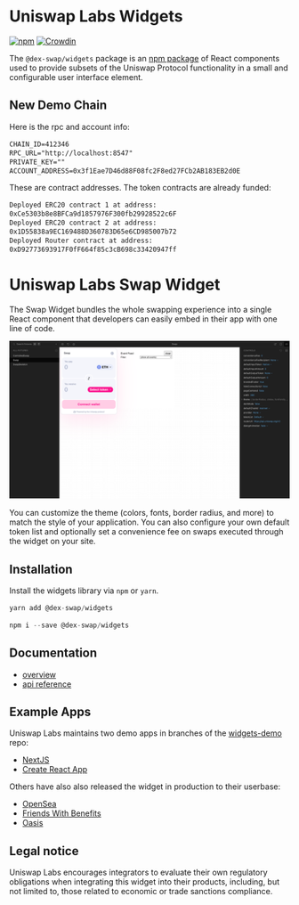 # Uniswap Labs Widgets

[![npm](https://img.shields.io/npm/v/@dex-swap/widgets)](https://www.npmjs.com/package/@dex-swap/widgets)
[![Crowdin](https://badges.crowdin.net/uniswap-interface/localized.svg)](https://crowdin.com/project/uniswap-interface)

The `@dex-swap/widgets` package is an [npm package](https://www.npmjs.com/package/@dex-swap/widgets) of React components used to provide subsets of the Uniswap Protocol functionality in a small and configurable user interface element.

## New Demo Chain

Here is the rpc and account info:

```
CHAIN_ID=412346
RPC_URL="http://localhost:8547"
PRIVATE_KEY=""
ACCOUNT_ADDRESS=0x3f1Eae7D46d88F08fc2F8ed27FCb2AB183EB2d0E
```

These are contract addresses. The token contracts are already funded:

```
Deployed ERC20 contract 1 at address: 0xCe5303b8e8BFCa9d1857976F300fb29928522c6F
Deployed ERC20 contract 2 at address: 0x1D55838a9EC169488D360783D65e6CD985007b72
Deployed Router contract at address: 0xD92773693917F0fF664f85c3cB698c33420947ff
```

# Uniswap Labs Swap Widget

The Swap Widget bundles the whole swapping experience into a single React component that developers can easily embed in their app with one line of code. 

![swap widget screenshot](https://raw.githubusercontent.com/bullishgopher/uniswap-widgets/main/sc.png)

You can customize the theme (colors, fonts, border radius, and more) to match the style of your application. You can also configure your own default token list and optionally set a convenience fee on swaps executed through the widget on your site.

## Installation

Install the widgets library via `npm` or `yarn`.

```js
yarn add @dex-swap/widgets
```
```js
npm i --save @dex-swap/widgets
```

## Documentation

- [overview](https://docs.uniswap.org/sdk/widgets/swap-widget)
- [api reference](https://docs.uniswap.org/sdk/widgets/swap-widget/api)

## Example Apps

Uniswap Labs maintains two demo apps in branches of the [widgets-demo](https://github.com/Uniswap/widgets-demo) repo:

- [NextJS](https://github.com/Uniswap/widgets-demo/tree/nextjs)
- [Create React App](https://github.com/Uniswap/widgets-demo/tree/cra)

Others have also also released the widget in production to their userbase:

- [OpenSea](https://opensea.io/)
- [Friends With Benefits](https://www.fwb.help/)
- [Oasis](https://oasis.app/)

## Legal notice

Uniswap Labs encourages integrators to evaluate their own regulatory obligations when integrating this widget into their products, including, but not limited to, those related to economic or trade sanctions compliance.
